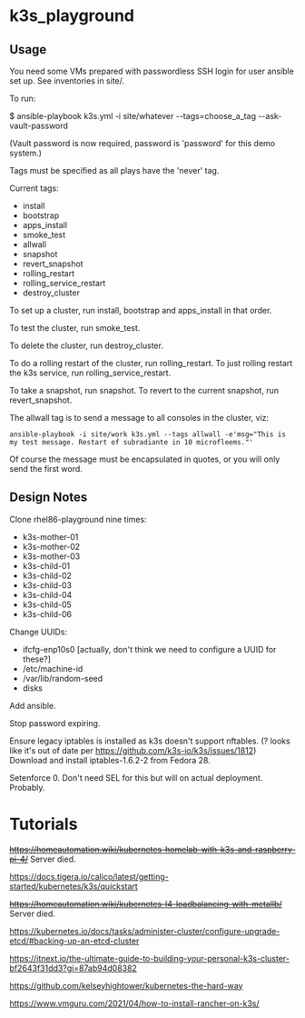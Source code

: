 # k3s_playground

## Usage

You need some VMs prepared with passwordless SSH login for user ansible set up. See inventories in site/.

To run:

$ ansible-playbook k3s.yml -i site/whatever --tags=choose_a_tag --ask-vault-password

(Vault password is now required, password is 'password' for this demo system.)

Tags must be specified as all plays have the 'never' tag.

Current tags:

- install
- bootstrap
- apps_install
- smoke_test
- allwall
- snapshot
- revert_snapshot
- rolling_restart
- rolling_service_restart
- destroy_cluster

To set up a cluster, run install, bootstrap and apps_install in that order.

To test the cluster, run smoke_test.

To delete the cluster, run destroy_cluster.

To do a rolling restart of the cluster, run rolling_restart. To just rolling restart the k3s service, run rolling_service_restart.

To take a snapshot, run snapshot. To revert to the current snapshot, run revert_snapshot.

The allwall tag is to send a message to all consoles in the cluster, viz:

    ansible-playbook -i site/work k3s.yml --tags allwall -e'msg="This is my test message. Restart of subradiante in 10 microfleems."'

Of course the message must be encapsulated in quotes, or you will only send the first word.

## Design Notes

Clone rhel86-playground nine times:
  - k3s-mother-01
  - k3s-mother-02
  - k3s-mother-03
  - k3s-child-01
  - k3s-child-02
  - k3s-child-03
  - k3s-child-04
  - k3s-child-05
  - k3s-child-06

Change UUIDs:
  - ifcfg-enp10s0 [actually, don't think we need to configure a UUID for these?]
  - /etc/machine-id
  - /var/lib/random-seed
  - disks

Add ansible.

Stop password expiring.

Ensure legacy iptables is installed as k3s doesn't support nftables. (? looks like it's out of date per https://github.com/k3s-io/k3s/issues/1812)
Download and install iptables-1.6.2-2 from Fedora 28.

Setenforce 0. Don't need SEL for this but will on actual deployment. Probably.

# Tutorials

~~https://homeautomation.wiki/kubernetes-homelab-with-k3s-and-raspberry-pi-4/~~
Server died.

https://docs.tigera.io/calico/latest/getting-started/kubernetes/k3s/quickstart

~~https://homeautomation.wiki/kubernetes-l4-loadbalancing-with-metallb/~~
Server died.

https://kubernetes.io/docs/tasks/administer-cluster/configure-upgrade-etcd/#backing-up-an-etcd-cluster

https://itnext.io/the-ultimate-guide-to-building-your-personal-k3s-cluster-bf2643f31dd3?gi=87ab94d08382

https://github.com/kelseyhightower/kubernetes-the-hard-way

https://www.vmguru.com/2021/04/how-to-install-rancher-on-k3s/

